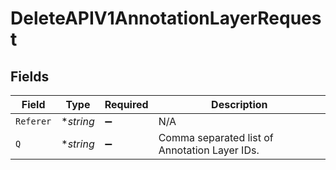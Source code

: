 # DeleteAPIV1AnnotationLayerRequest


## Fields

| Field                                         | Type                                          | Required                                      | Description                                   |
| --------------------------------------------- | --------------------------------------------- | --------------------------------------------- | --------------------------------------------- |
| `Referer`                                     | **string*                                     | :heavy_minus_sign:                            | N/A                                           |
| `Q`                                           | **string*                                     | :heavy_minus_sign:                            | Comma separated list of Annotation Layer IDs. |